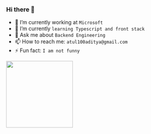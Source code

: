 ### Hi there 👋

<!--
**adityaatul/adityaatul** is a ✨ _special_ ✨ repository because its `README.md` (this file) appears on your GitHub profile.

Here are some ideas to get you started:

- 🔭 I’m currently working on ...
- 🌱 I’m currently learning ...
- 👯 I’m looking to collaborate on ...
- 🤔 I’m looking for help with ...
- 💬 Ask me about ...
- 📫 How to reach me: ...
- 😄 Pronouns: ...
- ⚡ Fun fact: ...
-->

- 🔭 I’m currently working at `Microsoft`
- 🌱 I’m currently `learning Typescript and front stack`
- 💬 Ask me about `Backend Engineering`
- 📫 How to reach me: `atul100aditya@gmail.com`
- ⚡ Fun fact: `I am not funny`
<img height="180em" src="https://github-readme-stats.vercel.app/api?username=adityaatul&show_icons=true&hide_border=true&&count_private=true&include_all_commits=trueshow_icons=true&theme=radical" />
